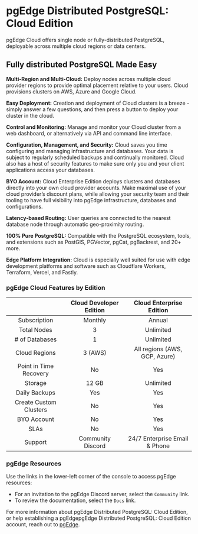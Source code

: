 # pgEdge Distributed PostgreSQL: Cloud Edition

pgEdge Cloud offers single node or fully-distributed PostgreSQL, deployable across multiple cloud regions or data centers.

## Fully distributed PostgreSQL Made Easy

**Multi-Region and Multi-Cloud:** Deploy nodes across multiple cloud provider regions to provide optimal placement relative to your users. Cloud provisions clusters on AWS, Azure and Google Cloud.

**Easy Deployment:** Creation and deployment of Cloud clusters is a breeze - simply answer a few questions, and then press a button to deploy your cluster in the cloud.

**Control and Monitoring:** Manage and monitor your Cloud cluster from a web dashboard, or alternatively via API and command line interface.

**Configuration, Management, and Security:** Cloud saves you time configuring and managing infrastructure and databases. Your data is subject to regularly scheduled backups and continually monitored. Cloud also has a host of security features to make sure only you and your client applications access your databases.

**BYO Account:** Cloud Enterprise Edition deploys clusters and databases directly into your own cloud provider accounts. Make maximal use of your cloud provider’s discount plans, while allowing your security team and their tooling to have full visibility into pgEdge infrastructure, databases and configurations.

**Latency-based Routing:** User queries are connected to the nearest database node through automatic geo-proximity routing.

**100% Pure PostgreSQL:** Compatible with the PostgreSQL ecosystem, tools, and extensions such as PostGIS, PGVector, pgCat, pgBackrest, and 20+ more.

**Edge Platform Integration:** Cloud is especially well suited for use with edge development platforms and software such as Cloudflare Workers, Terraform, Vercel, and Fastly.

### pgEdge Cloud Features by Edition

|                        | Cloud Developer Edition | Cloud Enterprise Edition |
| :--------------------: | :----------------------------: | :-----------------------------: |
|      Subscription      |            Monthly             |             Annual              |
|      Total Nodes       |               3                |            Unlimited            |
|     # of Databases     |               1                |            Unlimited            |
|     Cloud Regions      |            3 (AWS)             |  All regions (AWS, GCP, Azure)  |
| Point in Time Recovery |               No               |               Yes               |
|        Storage         |             12 GB              |            Unlimited            |
|     Daily Backups      |              Yes               |               Yes               |
| Create Custom Clusters |               No               |               Yes               |
|      BYO Account       |               No               |               Yes               |
|          SLAs          |               No               |               Yes               |
|        Support         |       Community Discord        |  24/7 Enterprise Email & Phone  |

### pgEdge Resources

Use the links in the lower-left corner of the console to access pgEdge resources:

- For an invitation to the pgEdge Discord server, select the `Community` link.
- To review the documentation, select the `Docs` link.

For more information about pgEdge Distributed PostgreSQL: Cloud Edition, or help establishing a pgEdgepgEdge Distributed PostgreSQL: Cloud Edition account, reach out to [pgEdge](https://www.pgedge.com).
